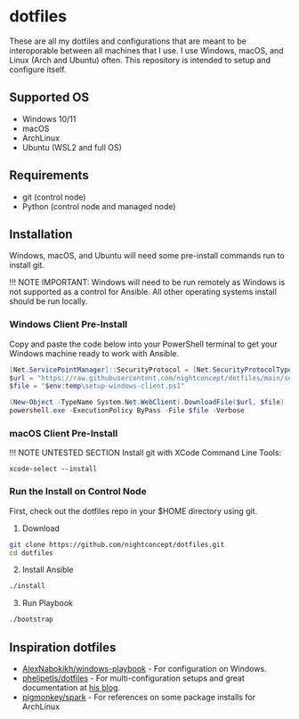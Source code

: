 # dotfiles
These are all my dotfiles and configurations that are meant to be interoporable between all machines that I use. I use Windows, macOS, and Linux (Arch and Ubuntu) often. This repository is intended to setup and configure itself.


## Supported OS
- Windows 10/11
- macOS
- ArchLinux
- Ubuntu (WSL2 and full OS)


## Requirements
- git (control node)
- Python (control node and managed node)


## Installation
Windows, macOS, and Ubuntu will need some pre-install commands run to install
git.

!!! NOTE IMPORTANT: Windows will need to be run remotely as Windows is not supported as a control for Ansible. All other operating systems install should be run locally.


### Windows Client Pre-Install
Copy and paste the code below into your PowerShell terminal to get your Windows machine ready to work with Ansible.

```powershell
[Net.ServicePointManager]::SecurityProtocol = [Net.SecurityProtocolType]::Tls12
$url = "https://raw.githubusercontent.com/nightconcept/dotfiles/main/setup-windows-client.ps1"
$file = "$env:temp\setup-windows-client.ps1"

(New-Object -TypeName System.Net.WebClient).DownloadFile($url, $file)
powershell.exe -ExecutionPolicy ByPass -File $file -Verbose
```

### macOS Client Pre-Install
!!! NOTE UNTESTED SECTION
Install git with XCode Command Line Tools:
```
xcode-select --install
```

### Run the Install on Control Node
First, check out the dotfiles repo in your $HOME directory using git.

1. Download
```sh
git clone https://github.com/nightconcept/dotfiles.git
cd dotfiles
```
2. Install Ansible
```sh
./install
```

3. Run Playbook
```sh
./bootstrap
```


## Inspiration dotfiles
- [AlexNabokikh/windows-playbook](https://github.com/AlexNabokikh/windows-playbook) - For configuration on Windows.
- [phelipetls/dotfiles](https://github.com/phelipetls/dotfiles) - For multi-configuration setups and great documentation at [his blog](https://phelipetls.github.io/posts/introduction-to-ansible/).
- [pigmonkey/spark](https://github.com/pigmonkey/spark) - For references on some package installs for ArchLinux
